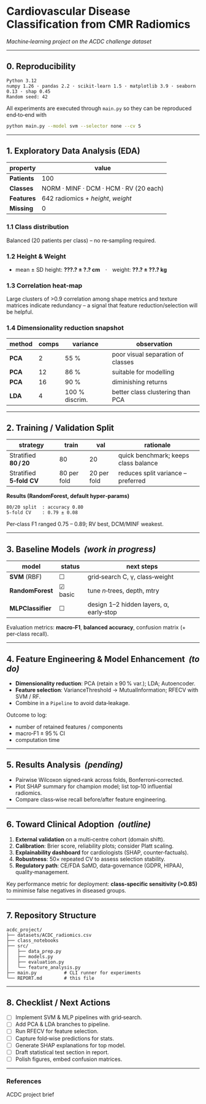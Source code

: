 # Cardiovascular Disease Classification from CMR Radiomics

*Machine‑learning project on the ACDC challenge dataset*

---

## 0. Reproducibility

```text
Python 3.12
numpy 1.26 · pandas 2.2 · scikit‑learn 1.5 · matplotlib 3.9 · seaborn 0.13 · shap 0.45
Random seed: 42
```

All experiments are executed through `main.py` so they can be reproduced end‑to‑end with

```bash
python main.py --model svm --selector none --cv 5
```

---

## 1. Exploratory Data Analysis (EDA)

| property | value |
|----------|-------|
| **Patients** | 100 |
| **Classes** | NORM · MINF · DCM · HCM · RV (20 each) |
| **Features** | 642 radiomics + *height*, *weight* |
| **Missing** | 0 |

### 1.1  Class distribution

Balanced (20 patients per class) – no re‑sampling required.

### 1.2  Height & Weight

* mean ± SD height: **???.? ± ?.? cm** · weight: **??.? ± ??.? kg**

### 1.3  Correlation heat‑map

Large clusters of >0.9 correlation among shape metrics and texture matrices indicate
redundancy – a signal that feature reduction/selection will be helpful.

### 1.4  Dimensionality reduction snapshot

| method | comps | variance | observation |
|--------|-------|----------|-------------|
| **PCA** | 2 | 55 % | poor visual separation of classes |
| **PCA** | 12 | 86 % | suitable for modelling |
| **PCA** | 16 | 90 % | diminishing returns |
| **LDA** | 4 | 100 % discrim. | better class clustering than PCA |

---

## 2. Training / Validation Split

| strategy | train | val | rationale |
|----------|-------|-----|-----------|
| Stratified **80 / 20** | 80 | 20 | quick benchmark; keeps class balance |
| Stratified **5‑fold CV** | 80 per fold | 20 per fold | reduces split variance – preferred |

**Results (RandomForest, default hyper‑params)**

```text
80/20 split  : accuracy 0.80
5‑fold CV    : 0.79 ± 0.08
```

Per‑class F1 ranged 0.75 – 0.89; RV best, DCM/MINF weakest.

---

## 3. Baseline Models  *(work in progress)*

| model | status | next steps |
|-------|--------|------------|
| **SVM** (RBF) | ☐ | grid‑search C, γ, class‑weight |
| **RandomForest** | ☑ basic | tune *n*‑trees, depth, mtry |
| **MLPClassifier** | ☐ | design 1–2 hidden layers, α, early‑stop |

Evaluation metrics: **macro‑F1**, **balanced accuracy**, confusion matrix (+ per‑class recall).

---

## 4. Feature Engineering & Model Enhancement  *(to do)*

* **Dimensionality reduction**: PCA (retain ≥ 90 % var.); LDA; Autoencoder.
* **Feature selection**: VarianceThreshold → MutualInformation; RFECV with SVM / RF.
* Combine in a `Pipeline` to avoid data‑leakage.

Outcome to log:
* number of retained features / components
* macro‑F1 ± 95 % CI
* computation time

---

## 5. Results Analysis  *(pending)*

* Pairwise Wilcoxon signed‑rank across folds, Bonferroni‑corrected.
* Plot SHAP summary for champion model; list top‑10 influential radiomics.
* Compare class‑wise recall before/after feature engineering.

---

## 6. Toward Clinical Adoption  *(outline)*

1. **External validation** on a multi‑centre cohort (domain shift).
2. **Calibration**: Brier score, reliability plots; consider Platt scaling.
3. **Explainability dashboard** for cardiologists (SHAP, counter‑factuals).
4. **Robustness**: 50× repeated CV to assess selection stability.
5. **Regulatory path**: CE/FDA SaMD, data‑governance (GDPR, HIPAA), quality‑management.

Key performance metric for deployment: **class‑specific sensitivity (>0.85)** to minimise
false negatives in diseased groups.

---

## 7. Repository Structure

```
acdc_project/
├── datasets/ACDC_radiomics.csv
├── class_notebooks
├── src/
│   ├── data_prep.py
│   ├── models.py
│   ├── evaluation.py
│   └── feature_analysis.py
├── main.py          # CLI runner for experiments
└── REPORT.md        # this file
```

---

## 8. Checklist / Next Actions

- [ ] Implement SVM & MLP pipelines with grid‑search.
- [ ] Add PCA & LDA branches to pipeline.
- [ ] Run RFECV for feature selection.
- [ ] Capture fold‑wise predictions for stats.
- [ ] Generate SHAP explanations for top model.
- [ ] Draft statistical test section in report.
- [ ] Polish figures, embed confusion matrices.

---

### References

ACDC project brief


